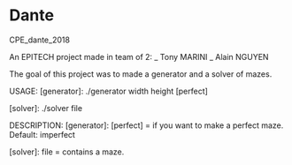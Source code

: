 # Dante
CPE_dante_2018

An EPITECH project made in team of 2:
  _ Tony MARINI
  _ Alain NGUYEN
  
The goal of this project was to made a generator and a solver of mazes.

USAGE:
  [generator]:
    ./generator width height [perfect]
    
  [solver]:
    ./solver file
    
DESCRIPTION:
  [generator]:
    [perfect] = if you want to make a perfect maze. Default: imperfect
    
  [solver]:
    file = contains a maze.
